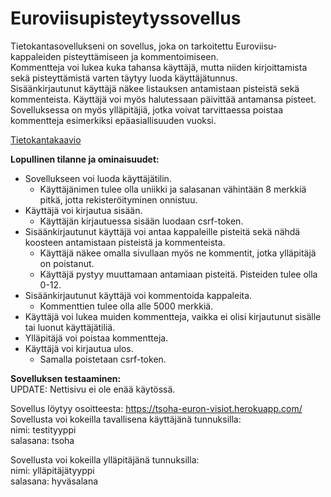 # Euroviisupisteytyssovellus

Tietokantasovellukseni on sovellus, joka on tarkoitettu Euroviisu-kappaleiden pisteyttämiseen ja kommentoimiseen. <br>
Kommentteja voi lukea kuka tahansa käyttäjä, mutta niiden kirjoittamista sekä pisteyttämistä varten täytyy luoda käyttäjätunnus. <br>
Sisäänkirjautunut käyttäjä näkee listauksen antamistaan pisteistä sekä kommenteista. Käyttäjä voi myös halutessaan päivittää antamansa pisteet. <br>
Sovelluksessa on myös ylläpitäjiä, jotka voivat tarvittaessa poistaa kommentteja esimerkiksi epäasiallisuuden vuoksi. <br>
<p>
  
[Tietokantakaavio](https://github.com/tirhelen/tietokantasovellus/blob/main/datastructure.png)
  
<strong> Lopullinen tilanne ja ominaisuudet: </strong> <br>
- Sovellukseen voi luoda käyttäjätilin. <br>
   - Käyttäjänimen tulee olla uniikki ja salasanan vähintään 8 merkkiä pitkä, jotta 	rekisteröityminen onnistuu. <br>
- Käyttäjä voi kirjautua sisään. <br>
  - Käyttäjän kirjautuessa sisään luodaan csrf-token. <br>
- Sisäänkirjautunut käyttäjä voi antaa kappaleille pisteitä sekä nähdä koosteen antamistaan pisteistä ja kommenteista. <br>
  - Käyttäjä näkee omalla sivullaan myös ne kommentit, jotka ylläpitäjä on poistanut. <br>
  - Käyttäjä pystyy muuttamaan antamiaan pisteitä. Pisteiden tulee olla 0-12. <br>
- Sisäänkirjautunut käyttäjä voi kommentoida kappaleita. <br>
	- Kommenttien tulee olla alle 5000 merkkiä. <br>
- Käyttäjä voi lukea muiden kommentteja, vaikka ei olisi kirjautunut sisälle tai luonut käyttäjätiliä. <br>
- Ylläpitäjä voi poistaa kommentteja. <br>
- Käyttäjä voi kirjautua ulos. <br>
  - Samalla poistetaan csrf-token. <br>
  
<p>
  
<strong> Sovelluksen testaaminen: </strong> <br>
UPDATE: Nettisivu ei ole enää käytössä.


Sovellus löytyy osoitteesta: https://tsoha-euron-visiot.herokuapp.com/ <br>
Sovellusta voi kokeilla tavallisena käyttäjänä tunnuksilla: <br>
nimi: testityyppi <br>
salasana: tsoha <br>
<p>
Sovellusta voi kokeilla ylläpitäjänä tunnuksilla: <br>
nimi: ylläpitäjätyyppi <br>
salasana: hyväsalana <br>
